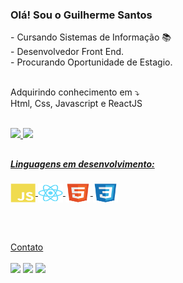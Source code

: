 ### Olá! Sou o Guilherme Santos

<!--
**GuiihSts/guiihsts** is a ✨ _special_ ✨ repository because its `README.md` (this file) appears on your GitHub profile.

Here are some ideas to get you started:
-->




<div>
-  Cursando Sistemas de Informação 📚 <br>
-  Desenvolvedor Front End. <br>
-  Procurando Oportunidade de Estagio. <br><br>

  Adquirindo conhecimento em ⤵ <br>
    Html, Css, Javascript e ReactJS
</div><br>

<div>
  <a href="https://github.com/GuiihSts">
  <img height="160em" src="https://github-readme-stats.vercel.app/api?username=guiihsts&show_icons=true&theme=github_dark&include_all_commits=true&count_private=true"/>
  <img height="160em" src="https://github-readme-stats.vercel.app/api/top-langs/?username=guiihsts&layout=compact&langs_count=7&theme=github_dark"/>
</div>

##
 <div style="display: inline_block">
  <h5> Linguagens em desenvolvimento: </h5>
  <img align="center" alt="Guiihsts-Js" height="30" width="40" src="https://raw.githubusercontent.com/devicons/devicon/master/icons/javascript/javascript-plain.svg">
  <img align="center" alt="Guiihsts-React" height="30" width="40" src="https://raw.githubusercontent.com/devicons/devicon/master/icons/react/react-original.svg">
  <img align="center" alt="Guiihsts-HTML" height="30" width="40" src="https://raw.githubusercontent.com/devicons/devicon/master/icons/html5/html5-original.svg">
  <img align="center" alt="Guiihsts-CSS" height="30" width="40" src="https://raw.githubusercontent.com/devicons/devicon/master/icons/css3/css3-original.svg">
</div><br><br>
  
  
 ##
 <div> Contato<br><br>
  <a href="https://www.instagram.com/guihsts/" target="_blank"><img src="https://img.shields.io/badge/-Instagram-%23E4405F?style=for-the-badge&logo=instagram&logoColor=white" target="_blank"></a>
  <a href = "mailto:guilherme2001ramos@hotmail.com"><img src="https://img.shields.io/badge/Microsoft_Outlook-0078D4?style=for-the-badge&logo=microsoft-outlook&logoColor=white"></a>
  <a href="https://www.linkedin.com/in/guilhermesantt/" target="_blank"><img src="https://img.shields.io/badge/-LinkedIn-%230077B5?style=for-the-badge&logo=linkedin&logoColor=white" target="_blank"></a> 
 
  
</div>

